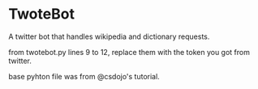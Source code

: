 # TwoteBot
A twitter bot that handles wikipedia and dictionary requests.

from twotebot.py lines 9 to 12, replace them with the token you got from twitter.

base pyhton file was from @csdojo's tutorial.
